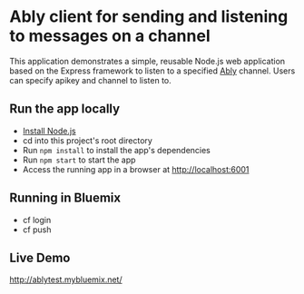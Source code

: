 # Ably client for sending and listening to messages on a channel

This application demonstrates a simple, reusable Node.js web application based on the Express framework to listen to a specified [Ably][] channel. Users can specify apikey and channel to listen to.

## Run the app locally

+ [Install Node.js][]
+ cd into this project's root directory
+ Run `npm install` to install the app's dependencies
+ Run `npm start` to start the app
+ Access the running app in a browser at <http://localhost:6001>

[Install Node.js]: https://nodejs.org/en/download/
[Ably]: https://www.ably.io/ 

## Running in Bluemix
+ cf login
+ cf push <app-name>

## Live Demo
http://ablytest.mybluemix.net/    

